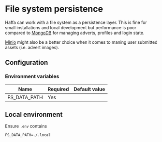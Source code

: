# File system persistence

Haffa can work with a file system as a persistence layer.
This is fine for small installations and local development but performance is poor compared to [MongoDB](mongodb.md) for managing adverts, profiles and login state.

[Minio](minio.md) might also be a better choice when it comes to maning user submitted assets (i.e. advert images).

## Configuration

### Environment variables

| Name         | Required | Default value |
| ------------ | -------- | ------------- |
| FS_DATA_PATH | Yes      |               |

## Local environment

Ensure `.env` contains

```env
FS_DATA_PATH=./.local
```
